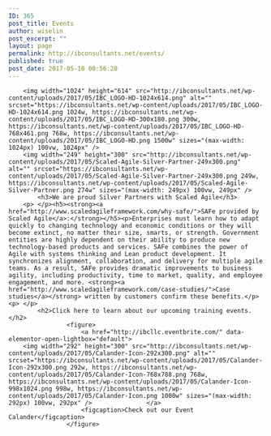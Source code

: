 ```yaml
---
ID: 365
post_title: Events
author: wiselin
post_excerpt: ""
layout: page
permalink: http://ibconsultants.net/events/
published: true
post_date: 2017-05-10 00:56:28
---
```


		<img width="1024" height="614" src="http://ibconsultants.net/wp-content/uploads/2017/05/IBC_LOGO-HD-1024x614.png" alt="" srcset="https://ibconsultants.net/wp-content/uploads/2017/05/IBC_LOGO-HD-1024x614.png 1024w, https://ibconsultants.net/wp-content/uploads/2017/05/IBC_LOGO-HD-300x180.png 300w, https://ibconsultants.net/wp-content/uploads/2017/05/IBC_LOGO-HD-768x461.png 768w, https://ibconsultants.net/wp-content/uploads/2017/05/IBC_LOGO-HD.png 1500w" sizes="(max-width: 1024px) 100vw, 1024px" />		
		<img width="249" height="300" src="http://ibconsultants.net/wp-content/uploads/2017/05/Scaled-Agile-Silver-Partner-249x300.png" alt="" srcset="https://ibconsultants.net/wp-content/uploads/2017/05/Scaled-Agile-Silver-Partner-249x300.png 249w, https://ibconsultants.net/wp-content/uploads/2017/05/Scaled-Agile-Silver-Partner.png 274w" sizes="(max-width: 249px) 100vw, 249px" />		
			<h3>We are proud Silver Partners with Scaled Agile</h3>		
		<p> </p><h5><strong><a href="http://www.scaledagileframework.com/why-safe/">SAFe provided by Scaled Agile</a>:</strong></h5><p>Enterprises must learn how to adapt quickly to changing technology and economic conditions or they will become extinct, no matter their size, smarts, or strength. Government entities are highly dependent on their ability to produce new technology-based products and services. SAFe combines the power of Agile with systems thinking and Lean product development. It synchronizes alignment, collaboration, and delivery for multiple agile teams. As a result, SAFe provides dramatic improvements to business agility, including productivity, time to market, quality, and employee engagement, and more. <strong><a href="http://www.scaledagileframework.com/case-studies/">Case studies</a></strong> written by customers confirm these benefits.</p><p> </p>		
			<h2>Click here to learn about our upcoming training events.</h2>		
					<figure>
						<a href="http://ibcllc.eventbrite.com/" data-elementor-open-lightbox="default">
		<img width="292" height="300" src="http://ibconsultants.net/wp-content/uploads/2017/05/Calander-Icon-292x300.png" alt="" srcset="https://ibconsultants.net/wp-content/uploads/2017/05/Calander-Icon-292x300.png 292w, https://ibconsultants.net/wp-content/uploads/2017/05/Calander-Icon-768x788.png 768w, https://ibconsultants.net/wp-content/uploads/2017/05/Calander-Icon-998x1024.png 998w, https://ibconsultants.net/wp-content/uploads/2017/05/Calander-Icon.png 1000w" sizes="(max-width: 292px) 100vw, 292px" />				</a>
						<figcaption>Check out our Event Calander</figcaption>
					</figure>